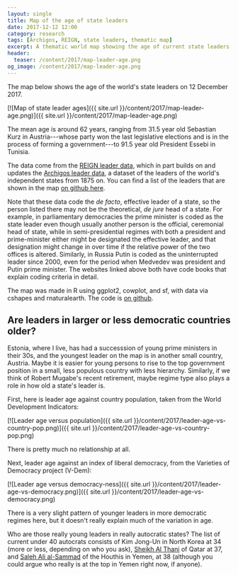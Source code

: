 ```yaml
---
layout: single
title: Map of the age of state leaders
date: 2017-12-12 12:00
category: research
tags: [Archigos, REIGN, state leaders, thematic map]
excerpt: A thematic world map showing the age of current state leaders, with data from Archigos and REIGN. 
header: 
  teaser: /content/2017/map-leader-age.png
og_image: /content/2017/map-leader-age.png
---
```


The map below shows the age of the world's state leaders on 12 December 2017. 

[![Map of state leader ages]({{ site.url }}/content/2017/map-leader-age.png)]({{ site.url }}/content/2017/map-leader-age.png)

The mean age is around 62 years, ranging from 31.5 year old Sebastian Kurz in Austria---whose party won the last legislative elections and is in the process of forming a government---to 91.5 year old President Essebi in Tunisia. 

The data come from the [REIGN leader data](http://oefresearch.org/datasets/reign), which in part builds on and updates the [Archigos leader data](http://privatewww.essex.ac.uk/~ksg/archigos.html), a dataset of the leaders of the world's independent states from 1875 on. You can find a list of the leaders that are shown in the map [on github here](https://github.com/andybega/mireg-blogs/blob/master/leader-age-map/leader-data.csv).

Note that these data code the *de facto*, effective leader of a state, so the person listed there may not be the theoretical, *de jure* head of a state. For example, in parliamentary democracies the prime minister is coded as the state leader even though usually another person is the official, ceremonial head of state, while in semi-presidential regimes with both a president and prime-minister either might be designated the effective leader, and that designation might change in over time if the relative power of the two offices is altered. Similarly, in Russia Putin is coded as the uninterrupted leader since 2000, even for the period when Medvedev was president and Putin prime minister. The websites linked above both have code books that explain coding criteria in detail. 

The map was made in R using ggplot2, cowplot, and sf, with data via cshapes and rnaturalearth. The code is [on github](https://github.com/andybega/mireg-blogs/tree/master/leader-age-map).

## Are leaders in larger or less democratic countries older?

Estonia, where I live, has had a successsion of young prime ministers in their 30s, and the youngest leader on the map is in another small country, Austria. Maybe it is easier for young persons to rise to the top government position in a small, less populous country with less hierarchy. Similarly, if we think of Robert Mugabe's recent retirement, maybe regime type also plays a role in how old a state's leader is. 

First, here is leader age against country population, taken from the World Development Indicators:

[![Leader age versus population]({{ site.url }}/content/2017/leader-age-vs-country-pop.png)]({{ site.url }}/content/2017/leader-age-vs-country-pop.png)

There is pretty much no relationship at all. 

Next, leader age against an index of liberal democracy, from the Varieties of Democracy project (V-Dem): 

[![Leader age versus democracy-ness]({{ site.url }}/content/2017/leader-age-vs-democracy.png)]({{ site.url }}/content/2017/leader-age-vs-democracy.png)

There is a very slight pattern of younger leaders in more democratic regimes here, but it doesn't really explain much of the variation in age.  

Who are those really young leaders in really autocratic states? The list of current under 40 autocrats consists of Kim Jong-Un in North Korea at 34 (more or less, depending on who you ask), [Sheikh Al Thani](https://en.wikipedia.org/wiki/Tamim_bin_Hamad_Al_Thani) of Qatar at 37, and [Saleh Ali al-Sammad](https://en.wikipedia.org/wiki/Saleh_Ali_al-Sammad) of the Houthis in Yemen, at 38 (although you could argue who really is at the top in Yemen right now, if anyone). 
